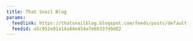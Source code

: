 ```yaml
---
title: That Snail Blog
params:
  feedlink: https://thatsnailblog.blogspot.com/feeds/posts/default
  feedid: a5c952a01a14a84e454a7e60337d9d82
---
```

